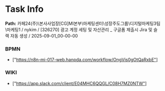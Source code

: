 # Task Info

**Path:** 카페24(주)\본사사업장\[CG]MI본부\마케팅센터\성장주도그룹\디지털마케팅3팀\마케팅1 / nykim / [326270] 광고 계정 세팅 및 자산관리 _ 구글폼 제출시 Jira 및 슬랙 자동 생성 / 2025-09-01_00-00-00

### BPMN
- ["https://n8n-mi-017-web.hanpda.com/workflow/OngVis0gOtQaRxbE"]

### WIKI
- ["https://app.slack.com/client/E04MHC6QQGL/C08H7MZ0NTW"]

